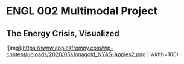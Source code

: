 
# ENGL 002 Multimodal Project
## The Energy Crisis, Visualized


![img](https://www.applesfromny.com/wp-content/uploads/2020/05/Jonagold_NYAS-Apples2.png | width=100)


